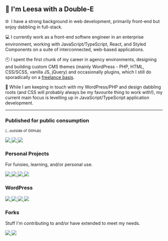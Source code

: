 ## 👋 I'm Leesa with a Double-E



🌐 &nbsp;I have a strong background in web development, primarily front-end but enjoy dabbling in full-stack.

:computer: I currently work as a front-end softwre engineer in an enterprise environment, working with
JavaScript/TypeScript, React, and Styled Components on a suite of interconnected, web-based applications.

:clock10: I spent the first chunk of my career in agency environments, designing and building custom CMS themes (mainly
WordPress - PHP, HTML, CSS/SCSS, vanilla JS, jQuery) and occasionally plugins, which I still do sporadically on
a [freelance basis](https://www.doubleedesign.com.au).

:rocket: While I am keeping in touch with my WordPress/PHP and design dabbling roots (and CSS will probably always be my favourite thing to work with!), my current main focus is levelling up in JavaScript/TypeScript application development.

---

### Published for public consumption
<sup>(...outside of GitHub)</sup>

<div>
    <a href="https://www.github.com/doubleedesign/animate-into-view">
      <img src="https://github-readme-stats-doubleedesign.vercel.app/api/pin/?username=doubleedesign&repo=animate-into-view" />
    </a>
    <a href="https://www.github.com/doubleedesign/styled-media-queries">
      <img src="https://github-readme-stats-doubleedesign.vercel.app/api/pin/?username=doubleedesign&repo=styled-media-queries" />
    </a>
    <a href="https://www.github.com/doubleedesign/friends-ipsum">
      <img src="https://github-readme-stats-doubleedesign.vercel.app/api/pin/?username=doubleedesign&repo=friends-ipsum" />
    </a>
</div>

### Personal Projects

For funsies, learning, and/or personal use.
<div>
<a href="https://github.com/doubleedesign/music-stats">
  <img src="https://github-readme-stats-doubleedesign.vercel.app/api/pin/?username=doubleedesign&repo=music-stats" />
</a>
<a href="https://github.com/doubleedesign/life-screen">
  <img src="https://github-readme-stats-doubleedesign.vercel.app/api/pin/?username=doubleedesign&repo=life-screen" />
</a>
<a href="https://github.com/doubleedesign/headless-wp-portfolio-plugin">
  <img src="https://github-readme-stats-doubleedesign.vercel.app/api/pin/?username=doubleedesign&repo=headless-wp-portfolio-plugin" />
</a>
<a href="https://github.com/doubleedesign/headless-wp-portfolio-frontend">
  <img src="https://github-readme-stats-doubleedesign.vercel.app/api/pin/?username=doubleedesign&repo=headless-wp-portfolio-frontend" />
</a> 
</div>

### WordPress

<div>
<a href="https://github.com/doubleedesign/doublee-dev-starter-kit">
  <img src="https://github-readme-stats-doubleedesign.vercel.app/api/pin/?username=doubleedesign&repo=doublee-dev-starter-kit" />
</a>
<a href="https://github.com/doubleedesign/Doublee-Breadcrumbs">
  <img src="https://github-readme-stats-doubleedesign.vercel.app/api/pin/?username=doubleedesign&repo=Doublee-Breadcrumbs" />
</a>
<a href="https://github.com/doubleedesign/Doublee-Maps">
  <img src="https://github-readme-stats-doubleedesign.vercel.app/api/pin/?username=doubleedesign&repo=Doublee-Maps" />
</a>
<a href="https://github.com/doubleedesign/Doublee-Events">
  <img src="https://github-readme-stats-doubleedesign.vercel.app/api/pin/?username=doubleedesign&repo=Doublee-Events" />
</a>
</div>

### Forks

Stuff I'm contributing to and/or have extended to meet my needs.
<div>
<a href="https://github.com/doubleedesign/generate-react-cli">
  <img src="https://github-readme-stats-doubleedesign.vercel.app/api/pin/?username=doubleedesign&repo=generate-react-cli" />
</a>
  <a href="https://github.com/doubleedesign/Hover.scss">
  <img src="https://github-readme-stats-doubleedesign.vercel.app/api/pin/?username=doubleedesign&repo=Hover.scss" />
</a>
</div>
